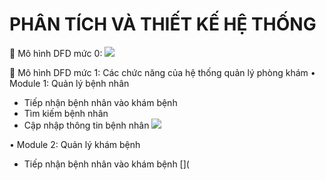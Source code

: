 # PHÂN TÍCH VÀ THIẾT KẾ HỆ THỐNG

	Mô hình DFD mức 0:
![](https://github.com/GroupACCProject4305/Project_4305/blob/master/image/h%C3%ACnhDFD.png)

	Mô hình DFD mức 1: Các chức năng của hệ thống quản lý phòng khám
•	Module 1: Quản lý bệnh nhân
-	Tiếp nhận bệnh nhân vào khám bệnh
-	Tìm kiếm bệnh nhân
-	Cập nhập thông tin bệnh nhân
![](https://github.com/GroupACCProject4305/Project_4305/blob/master/image/modu1.png)

•	Module 2: Quản lý khám bệnh
-	Tiếp nhận bệnh nhân vào khám bệnh
[](
